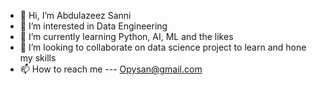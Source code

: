 - 👋 Hi, I’m Abdulazeez Sanni
- 👀 I’m interested in Data Engineering
- 🌱 I’m currently learning Python, AI, ML and the likes
- 💞️ I’m looking to collaborate on data science project to learn and hone my skills
- 📫 How to reach me   ---  Opysan@gmail.com

<!---
opysanni/opysanni is a ✨ special ✨ repository because its `README.md` (this file) appears on your GitHub profile.
You can click the Preview link to take a look at your changes.
--->
